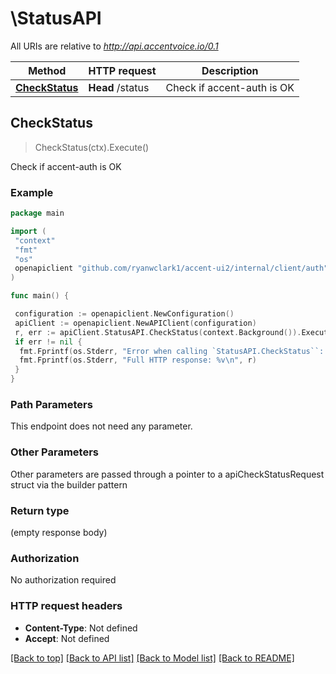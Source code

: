 # \StatusAPI

All URIs are relative to *<http://api.accentvoice.io/0.1>*

Method | HTTP request | Description
------------- | ------------- | -------------
[**CheckStatus**](StatusAPI.md#CheckStatus) | **Head** /status | Check if accent-auth is OK

## CheckStatus

> CheckStatus(ctx).Execute()

Check if accent-auth is OK

### Example

```go
package main

import (
 "context"
 "fmt"
 "os"
 openapiclient "github.com/ryanwclark1/accent-ui2/internal/client/auth"
)

func main() {

 configuration := openapiclient.NewConfiguration()
 apiClient := openapiclient.NewAPIClient(configuration)
 r, err := apiClient.StatusAPI.CheckStatus(context.Background()).Execute()
 if err != nil {
  fmt.Fprintf(os.Stderr, "Error when calling `StatusAPI.CheckStatus``: %v\n", err)
  fmt.Fprintf(os.Stderr, "Full HTTP response: %v\n", r)
 }
}
```

### Path Parameters

This endpoint does not need any parameter.

### Other Parameters

Other parameters are passed through a pointer to a apiCheckStatusRequest struct via the builder pattern

### Return type

 (empty response body)

### Authorization

No authorization required

### HTTP request headers

- **Content-Type**: Not defined
- **Accept**: Not defined

[[Back to top]](#) [[Back to API list]](../README.md#documentation-for-api-endpoints)
[[Back to Model list]](../README.md#documentation-for-models)
[[Back to README]](../README.md)
